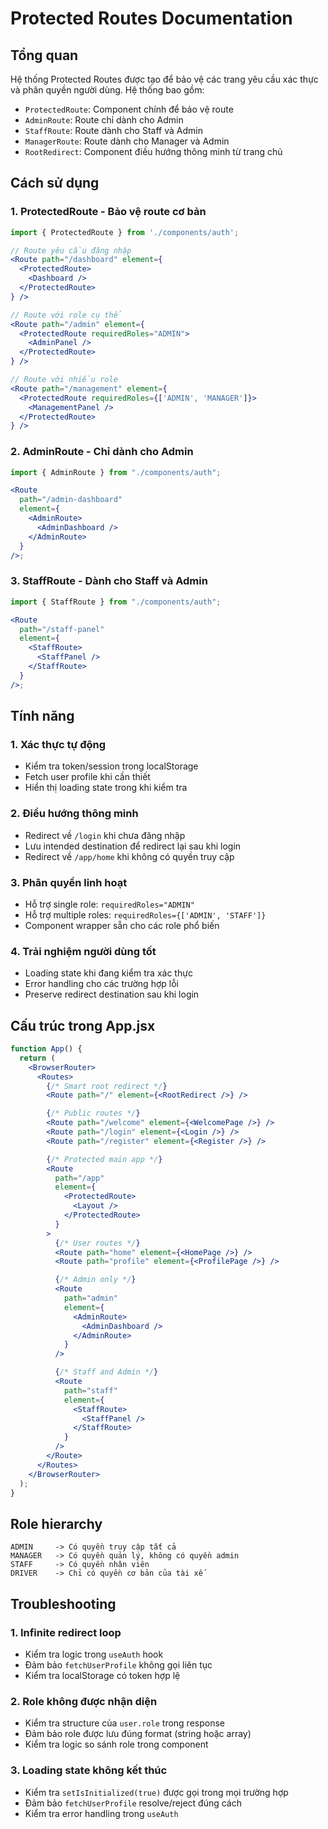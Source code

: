 # Protected Routes Documentation

## Tổng quan

Hệ thống Protected Routes được tạo để bảo vệ các trang yêu cầu xác thực và phân quyền người dùng. Hệ thống bao gồm:

- `ProtectedRoute`: Component chính để bảo vệ route
- `AdminRoute`: Route chỉ dành cho Admin
- `StaffRoute`: Route dành cho Staff và Admin
- `ManagerRoute`: Route dành cho Manager và Admin
- `RootRedirect`: Component điều hướng thông minh từ trang chủ

## Cách sử dụng

### 1. ProtectedRoute - Bảo vệ route cơ bản

```jsx
import { ProtectedRoute } from './components/auth';

// Route yêu cầu đăng nhập
<Route path="/dashboard" element={
  <ProtectedRoute>
    <Dashboard />
  </ProtectedRoute>
} />

// Route với role cụ thể
<Route path="/admin" element={
  <ProtectedRoute requiredRoles="ADMIN">
    <AdminPanel />
  </ProtectedRoute>
} />

// Route với nhiều role
<Route path="/management" element={
  <ProtectedRoute requiredRoles={['ADMIN', 'MANAGER']}>
    <ManagementPanel />
  </ProtectedRoute>
} />
```

### 2. AdminRoute - Chỉ dành cho Admin

```jsx
import { AdminRoute } from "./components/auth";

<Route
  path="/admin-dashboard"
  element={
    <AdminRoute>
      <AdminDashboard />
    </AdminRoute>
  }
/>;
```

### 3. StaffRoute - Dành cho Staff và Admin

```jsx
import { StaffRoute } from "./components/auth";

<Route
  path="/staff-panel"
  element={
    <StaffRoute>
      <StaffPanel />
    </StaffRoute>
  }
/>;
```

## Tính năng

### 1. Xác thực tự động

- Kiểm tra token/session trong localStorage
- Fetch user profile khi cần thiết
- Hiển thị loading state trong khi kiểm tra

### 2. Điều hướng thông minh

- Redirect về `/login` khi chưa đăng nhập
- Lưu intended destination để redirect lại sau khi login
- Redirect về `/app/home` khi không có quyền truy cập

### 3. Phân quyền linh hoạt

- Hỗ trợ single role: `requiredRoles="ADMIN"`
- Hỗ trợ multiple roles: `requiredRoles={['ADMIN', 'STAFF']}`
- Component wrapper sẵn cho các role phổ biến

### 4. Trải nghiệm người dùng tốt

- Loading state khi đang kiểm tra xác thực
- Error handling cho các trường hợp lỗi
- Preserve redirect destination sau khi login

## Cấu trúc trong App.jsx

```jsx
function App() {
  return (
    <BrowserRouter>
      <Routes>
        {/* Smart root redirect */}
        <Route path="/" element={<RootRedirect />} />

        {/* Public routes */}
        <Route path="/welcome" element={<WelcomePage />} />
        <Route path="/login" element={<Login />} />
        <Route path="/register" element={<Register />} />

        {/* Protected main app */}
        <Route
          path="/app"
          element={
            <ProtectedRoute>
              <Layout />
            </ProtectedRoute>
          }
        >
          {/* User routes */}
          <Route path="home" element={<HomePage />} />
          <Route path="profile" element={<ProfilePage />} />

          {/* Admin only */}
          <Route
            path="admin"
            element={
              <AdminRoute>
                <AdminDashboard />
              </AdminRoute>
            }
          />

          {/* Staff and Admin */}
          <Route
            path="staff"
            element={
              <StaffRoute>
                <StaffPanel />
              </StaffRoute>
            }
          />
        </Route>
      </Routes>
    </BrowserRouter>
  );
}
```

## Role hierarchy

```
ADMIN     -> Có quyền truy cập tất cả
MANAGER   -> Có quyền quản lý, không có quyền admin
STAFF     -> Có quyền nhân viên
DRIVER    -> Chỉ có quyền cơ bản của tài xế
```

## Troubleshooting

### 1. Infinite redirect loop

- Kiểm tra logic trong `useAuth` hook
- Đảm bảo `fetchUserProfile` không gọi liên tục
- Kiểm tra localStorage có token hợp lệ

### 2. Role không được nhận diện

- Kiểm tra structure của `user.role` trong response
- Đảm bảo role được lưu đúng format (string hoặc array)
- Kiểm tra logic so sánh role trong component

### 3. Loading state không kết thúc

- Kiểm tra `setIsInitialized(true)` được gọi trong mọi trường hợp
- Đảm bảo `fetchUserProfile` resolve/reject đúng cách
- Kiểm tra error handling trong `useAuth`
